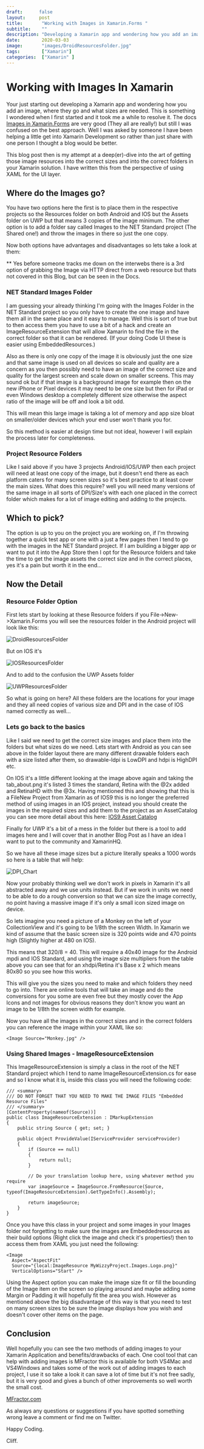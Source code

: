 ```yaml
---
draft:      false
layout:     post
title:       "Working with Images in Xamarin.Forms "
subtitle:    ""
description: "Developing a Xamarin app and wondering how you add an image, where they go and what sizes are needed"
date:        2020-03-03
image:       "images/DroidResourcesFolder.jpg"
tags:        ["Xamarin"]
categories:  ["Xamarin" ]
---
```


# Working with Images In Xamarin

Your just starting out developing a Xamarin app and wondering how you add an image, where they go and what sizes are needed. This is something I wondered when I first started and it took me a while to resolve it.  The docs [Images in Xamarin.Forms](https://docs.microsoft.com/xamarin/xamarin-forms/user-interface/images?WT.mc_id=DOP-MVP-5003764) are very good (They all are really!) but still I was confused on the best approach.  Well I was asked by someone I have been helping a little get into Xamarin Development so rather than just share with one person I thought a blog would be better.

This blog post then is my attempt at a deep(er)-dive into the art of getting those image resources into the correct sizes and into the correct folders in your Xamarin solution.  I have written this from the perspective of using XAML for the UI layer.

## Where do the Images go?

You have two options here the first is to place them in the respective projects so the Resources folder on both Android and IOS but the Assets folder on UWP but that means 3 copies of the image minimum.  The other option is to add a folder say called Images to the NET Standard project (The Shared one!) and throw the images in there so just the one copy.

Now both options have advantages and disadvantages so lets take a look at them:

** Yes before someone tracks me down on the interwebs there is a 3rd option of grabbing the Image via HTTP direct from a web resource but thats not covered in this Blog, but can be seen in the Docs.

### NET Standard Images Folder

 I am guessing your already thinking I'm going with the Images Folder in the NET Standard project so you only have to create the one image and have them all in the same place and it easy to manage.  Well this is sort of true but to then access them you have to use a bit of a hack and create an ImageResourceExtension that will allow Xamarin to find the file in the correct folder so that it can be rendered.  (If your doing Code UI these is easier using EmbeddedResources.)

 Also as there is only one copy of the image it is obviously just the one size and that same image is used on all devices so scale and quality are a concern as you then possibly need to have an image of the correct size and quality for the largest screen and scale down on smaller screens.  This may sound ok but if that image is a background image for example then on the new iPhone or Pixel devices it may need to be one size but then for iPad or even Windows desktop a completely different size otherwise the aspect ratio of the image will be off and look a bit odd.

 This will mean this large image is taking a lot of memory and app size bloat on smaller/older devices which your end user won't thank you for.

 So this method is easier at design time but not ideal, however I will explain the process later for completeness.

### Project Resource Folders

 Like I said above if you have 3 projects Android/IOS/UWP then each project will need at least one copy of the image, but it doesn't end there as each platform caters for many screen sizes so it's best practice to at least cover the main sizes.  What does this require? well you will need many versions of the same image in all sorts of DPI/Size's with each one placed in the correct folder which makes for a lot of image editing and adding to the projects.

## Which to pick?

The option is up to you on the project you are working on, if I'm throwing together a quick test app or one with a just a few pages then I tend to go with the images in the NET Standard project.  If I am building a bigger app or want to put it into the App Store then I opt for the Resource folders and take the time to get the image assets the correct size and in the correct places, yes it's a pain but worth it in the end...

## Now the Detail

### Resource Folder Option

First lets start by looking at these Resource folders if you File->New->Xamarin.Forms you will see the resources folder in the Android project will look like this:

![DroidResourcesFolder](/images/DroidResourcesFolder.jpg)

But on IOS it's

![IOSResourcesFolder](/images/IOSResourcesFolder.jpg)

And to add to the confusion the UWP Assets folder

![UWPResourcesFolder](/images/UWPResourcesFolder.jpg)

So what is going on here? All these folders are the locations for your image and they all need copies of various size and DPI and in the case of IOS named correctly as well...

### Lets go back to the basics

Like I said we need to get the correct size images and place them into the folders but what sizes do we need.  Lets start with Android as you can see above in the folder layout there are many different drawable folders each with a size listed after them, so drawable-ldpi is LowDPI and hdpi is HighDPI etc.

On IOS it's a little different looking at the image above again and taking the tab_about.png it's listed 3 times the standard, Retina with the @2x added and RetinaHD with the @3x.  Having mentioned this and showing that this is a FileNew Project from Xamarin as of IOS9 this is no longer the preferred method of using images in an IOS project, instead you should create the images in the required sizes and add them to the project as an AssetCatalog you can see more detail about this here: [IOS9 Asset Catalog](https://docs.microsoft.com/xamarin/ios/app-fundamentals/images-icons/displaying-an-image?WT.mc_id=DOP-MVP-5003764)

Finally for UWP it's a bit of a mess in the folder but there is a tool to add images here and I will cover that in another Blog Post as I have an idea I want to put to the community and XamarinHQ.

So we have all these image sizes but a picture literally speaks a 1000 words so here is a table that will help:

![DPI_Chart](/images/DPI_Chart.jpg)

Now your probably thinking well we don't work in pixels in Xamarin it's all abstracted away and we use units instead.  But if we work in units we need to be able to do a rough conversion so that we can size the image correctly, no point having a massive image if it's only a small icon sized image on device.

So lets imagine you need a picture of a Monkey on the left of your CollectionView and it's going to be 1/8th the screen Width. In Xamarin we kind of assume that the basic screen size is 320 points wide and 470 points high (Slightly higher at 480 on IOS).

This means that 320/8 = 40.  This will require a 40x40 image for the Android mpdi and IOS Standard, and using the image size multipliers from the table above you can see that for an xhdpi/Retina it's Base x 2 which means 80x80 so you see how this works.

This will give you the sizes you need to make and which folders they need to go into.  There are online tools that will take an image and do the conversions for you some are even free but they mostly cover the App Icons and not images for obvious reasons they don't know you want an image to be 1/8th the screen width for example.

Now you have all the images in the correct sizes and in the correct folders you can reference the image within your XAML like so:

    <Image Source="Monkey.jpg" />

### Using Shared Images - ImageResourceExtension

 This ImageResourceExtension is simply a class in the root of the NET Standard project which I tend to name ImageResourceExtension.cs for ease and so I know what it is, inside this class you will need the following code:

    /// <summary>
    /// DO NOT FORGET THAT YOU NEED TO MAKE THE IMAGE FILES "Embedded Resource Files"
    /// </summary>
    [ContentProperty(nameof(Source))]
    public class ImageResourceExtension : IMarkupExtension
    {
        public string Source { get; set; }

        public object ProvideValue(IServiceProvider serviceProvider)
        {
            if (Source == null)
            {
                return null;
            }

            // Do your translation lookup here, using whatever method you require
            var imageSource = ImageSource.FromResource(Source, typeof(ImageResourceExtension).GetTypeInfo().Assembly);

            return imageSource;
        }
    }

Once you have this class in your project and some images in your Images folder not forgetting to make sure the images are Embeddedresources as their build options (Right click the image and check it's properties!) then to access them from XAML you just need the following:

    <Image
      Aspect="AspectFit"
      Source="{local:ImageResource MyWizzyProject.Images.Logo.png}"
      VerticalOptions="Start" />

Using the Aspect option you can make the image size fit or fill the bounding of the Image item on the screen so playing around and maybe adding some Margin or Padding it will hopefully fit the area you wish.  However as mentioned above the big disadvantage of this way is that you need to test on many screen sizes to be sure the image displays how you wish and doesn't cover other items on the page.

## Conclusion

Well hopefully you can see the two methods of adding images to your Xamarin Application and benefits/drawbacks of each.  One cool tool that can help with adding images is MFractor this is available for both VS4Mac and VS4Windows and takes some of the work out of adding images to each project, I use it so take a look it can save a lot of time but it's not free sadly, but it is very good and gives a bunch of other improvements so well worth the small cost.

[MFractor.com](https://www.mfractor.com/products/mfractor-professional)

As always any questions or suggestions if you have spotted something wrong leave a comment or find me on Twitter.  

Happy Coding.

Cliff.